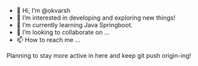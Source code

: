 - 👋 Hi, I’m @okvarsh
- 👀 I’m interested in developing and exploring new things!
- 🌱 I’m currently learning Java Springboot.
- 💞️ I’m looking to collaborate on ...
- 📫 How to reach me ...

Planning to stay more active in here and keep git push origin-ing!
